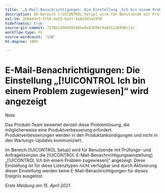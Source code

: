 ```yaml
---
title: '„E-Mail-Benachrichtigungen: Die Einstellung ‚Ich bin einem Problem zugewiesen‘ wird angezeigt“'
description: Im Bereich [!UICONTROL Setup] wird für Benutzende mit Prüfungs- und Anfragelizenzen die E-Mail-Benachrichtigungseinstellung „Ich bin einem Problem zugewiesen“ angezeigt. Diese Einstellung ist für diese Lizenztypen nicht verfügbar und durch Aktivierung dieser Einstellung werden keine E-Mail-Benachrichtigungen für dieses Ereignis ausgelöst.
exl-id: 2b8843e3-5f56-4a25-ba5f-2a8a503a1950
hidefromtoc: true
source-git-commit: 7570b2a560505d66e0e83656c9a601226998c11c
workflow-type: ht
source-wordcount: '138'
ht-degree: 100%

---
```


# E-Mail-Benachrichtigungen: Die Einstellung „[!UICONTROL Ich bin einem Problem zugewiesen]“ wird angezeigt

>[!NOTE]
>
>Das Produkt-Team bewertet derzeit diese Problemlösung, die möglicherweise eine Produktverbesserung erfordert. Produktverbesserungen werden in den Produktankündigungen und nicht in den Wartungs-Updates kommuniziert.

Im Bereich [!UICONTROL Setup] wird für Benutzende mit Prüfungs- und Anfragelizenzen die [!UICONTROL E-Mail-Benachrichtigungseinstellung] „[!UICONTROL Ich bin einem Problem zugewiesen]“ angezeigt. Diese Einstellung ist für diese Lizenztypen nicht verfügbar und durch Aktivierung dieser Einstellung werden keine E-Mail-Benachrichtigungen für dieses Ereignis ausgelöst.

_Erste Meldung am 15. April 2021._
